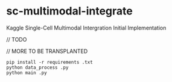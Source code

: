 # sc-multimodal-integrate
Kaggle Single-Cell Multimodal Intergration Initial Implementation

// TODO

// MORE TO BE TRANSPLANTED


```
pip install -r requirements .txt
python data_process .py
python main .py
```


